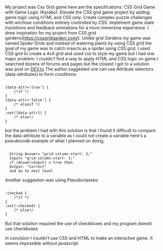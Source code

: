 My project was Css Grid game here are the specifications:
CSS Grid Game with Game Logic (Karabo):
Elevate the CSS grid game project by adding game logic using HTML and CSS only.
Create complex puzzle challenges with win/lose conditions entirely controlled by CSS. Implement game state transitions and feedback animations for a more immersive experience.
I drew inspiration for my project from CSS grid gardens(<https://cssgridgarden.com/>). Unlike grid Gardens my game was named Spider Grids and instead of watering plants by using CSS grid the goal of my game was to catch insects as a spider using CSS grid.
I used CSS grid to create a 4x4 grid and used css to style my game but I had one major problem.
I couldn't find a way to apply HTML and CSS logic on game I searched dozens of forums and pages but the closest I got to a solution was post on <a href ="https://dev.to/iamschulz/writing-logic-in-css-3ig0">DEV.to</a>
The author suggested one can use Attribute selectors (data-attributes) to form conditions:

<code>
[data-attr='true'] {
    /*if */
}
[data-attr='false'] {
    /* elseif */
}
:not([data-attr]) {
    /* else*/
}
</code>

but the problem I had with this solution is that I found it difficult to compare the data-attribute to a variable as I could not create a variable here's a pseudocode example of what I planned on doing,

<code>
  String Answer= "grid-column-start: 3;"
  Input= "grid-column-start: 3;"
  if (Answer=Input) = true then
  Output: "Correct"
  and Go to next level
</code>

Another suggestion was using Pseudoclasses:

<code>
:checked {
    /*if */
}
:not(:checked) {
    /* else*/
}
</code>

But that solution required the use of checkboxes and my program doesnt use checkboxes

In concluion I couldn't use CSS and HTML to make an interactive game. It seems impossible without javascript.
